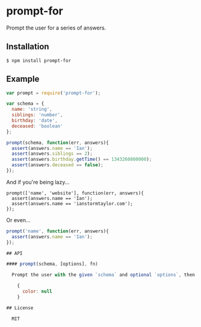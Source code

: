 
# prompt-for

  Prompt the user for a series of answers.

## Installation

    $ npm install prompt-for

## Example

```js
var prompt = require('prompt-for');

var schema = {
  name: 'string',
  siblings: 'number',
  birthday: 'date',
  deceased: 'boolean'
};

prompt(schema, function(err, answers){
  assert(answers.name == 'Ian');
  assert(answers.siblings == 2);
  assert(answers.birthday.getTime() == 1343260800000);
  assert(answers.deceased == false);
});
```

  And if you're being lazy...

```
prompt(['name', 'website'], function(err, answers){
  assert(answers.name == 'Ian');
  assert(answers.name == 'ianstormtaylor.com');
});
```

  Or even...

```js
prompt('name', function(err, answers){
  assert(answers.name == 'Ian');
});

## API

#### prompt(schema, [options], fn)

  Prompt the user with the given `schema` and optional `options`, then callback with `fn(err, answers)`. Options default to:

    {
      color: null
    }

## License

  MIT